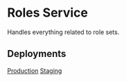 # Roles Service

Handles everything related to role sets.

## Deployments

[Production](https://cou1-nomad.simulprod.com/ui/jobs/production-roblox-roles-service@default/deployments)
[Staging](https://cou1-nomad.simulprod.com/ui/jobs/staging-roblox-roles-service@default/deployments)